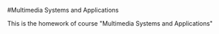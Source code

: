 #Multimedia Systems and Applications

This is the homework of course "Multimedia Systems and Applications"
